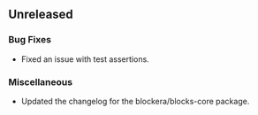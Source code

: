 ## Unreleased

### Bug Fixes

- Fixed an issue with test assertions.

### Miscellaneous

- Updated the changelog for the blockera/blocks-core package.
